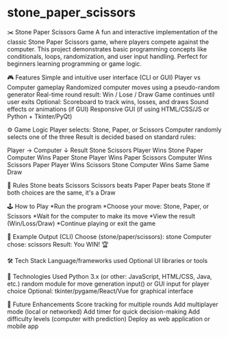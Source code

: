 # stone_paper_scissors

✂️ Stone Paper Scissors Game
A fun and interactive implementation of the classic Stone Paper Scissors game, where players compete against the computer. This project demonstrates basic programming concepts like conditionals, loops, randomization, and user input handling. Perfect for beginners learning programming or game logic.

🎮 Features
Simple and intuitive user interface (CLI or GUI)
Player vs Computer gameplay
Randomized computer moves using a pseudo-random generator
Real-time round result: Win / Lose / Draw
Game continues until user exits
Optional:
    Scoreboard to track wins, losses, and draws
    Sound effects or animations (if GUI)
    Responsive GUI (if using HTML/CSS/JS or Python + Tkinter/PyQt)

⚙️ Game Logic
Player selects: Stone, Paper, or Scissors
Computer randomly selects one of the three
Result is decided based on standard rules:

Player →      Computer ↓      	Result
Stone          Scissors	        Player Wins
Stone	         Paper	          Computer Wins
Paper          Stone            Player Wins
Paper       	 Scissors	        Computer Wins
Scissors	     Paper	          Player Wins
Scissors	     Stone	          Computer Wins
Same       	   Same	            Draw


🧠 Rules
Stone beats Scissors
Scissors beats Paper
Paper beats Stone
If both choices are the same, it's a Draw



🕹 How to Play
*Run the program
*Choose your move: Stone, Paper, or Scissors
*Wait for the computer to make its move
*View the result (Win/Loss/Draw)
*Continue playing or exit the game


📸 Example Output (CLI)
Choose (stone/paper/scissors): stone
Computer chose: scissors
Result: You WIN! 🏆


🛠 Tech Stack
Language/frameworks used
Optional UI libraries or tools



🧱 Technologies Used
Python 3.x (or other: JavaScript, HTML/CSS, Java, etc.)
random module for move generation
input() or GUI input for player choice
Optional:  tkinter/pygame/React/Vue for graphical interface



🚧 Future Enhancements
Score tracking for multiple rounds
Add multiplayer mode (local or networked)
Add timer for quick decision-making
Add difficulty levels (computer with prediction)
Deploy as web application or mobile app

